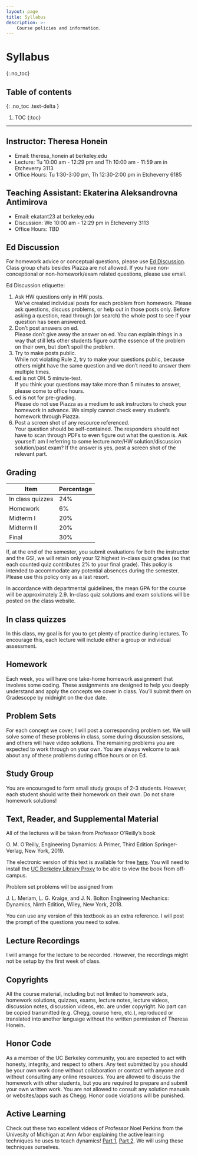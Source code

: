 ```yaml
---
layout: page
title: Syllabus
description: >-
    Course policies and information.
---
```


# Syllabus
{:.no_toc}

## Table of contents
{: .no_toc .text-delta }

1. TOC
{:toc}

---

## Instructor: Theresa Honein
- Email: theresa_honein at berkeley.edu
- Lecture: Tu 10:00 am - 12:29 pm and Th 10:00 am - 11:59 am in Etcheverry 3113
- Office Hours: Tu 1:30-3:00 pm, Th 12:30-2:00 pm in Etcheverry 6185

## Teaching Assistant: Ekaterina Aleksandrovna Antimirova
- Email: ekatant23 at berkeley.edu
- Discussion: We 10:00 am - 12:29 pm in Etcheverry 3113
- Office Hours: TBD

## Ed Discussion
For homework advice or conceptual questions, please use [Ed Discussion](???). Class group chats besides Piazza are not allowed. If you have non-conceptional or non-homework/exam related questions, please use email.

Ed Discussion etiquette:
1. Ask HW questions only in HW posts.\
We’ve created individual posts for each problem from homework. Please ask questions, discuss problems, or help out in those
posts only. Before asking a question, read through (or search) the whole post to see if your question has been answered.
2. Don’t post answers on ed.\
Please don’t give away the answer on ed. You can explain things in a way that still lets other students figure out the
essence of the problem on their own, but don’t spoil the problem.
3. Try to make posts public.\
While not violating Rule 2, try to make your questions public, because others might have the same question and we don’t
need to answer them multiple times.
4. ed is not OH. 5 minute-test.\
If you think your questions may take more than 5 minutes to answer, please come to oﬃce hours.
5. ed is not for pre-grading.\
Please do not use Piazza as a medium to ask instructors to check your homework in advance. We simply cannot check every
student’s homework through Piazza.
6. Post a screen shot of any resource referenced.\
Your question should be self-contained. The responders should not have to scan through PDFs to even figure out what the
question is. Ask yourself: am I referring to some lecture note/HW solution/discussion solution/past exam?
If the answer is yes, post a screen shot of the relevant part.

## Grading

| Item | Percentage |
| ---- | ---------- |
| In class quizzes | 24% |
| Homework | 6% |
| Midterm I | 20% |
| Midterm II | 20% |
| Final | 30% |

If, at the end of the semester, you submit evaluations for both the instructor and the GSI, we will retain only your 12 highest in-class quiz grades (so that each counted quiz contributes 2% to your final grade). This policy is intended to accommodate any potential absences during the semester. Please use this policy only as a last resort.

In accordance with departmental guidelines, the mean GPA for the course will be approximately 2.9. In-class quiz solutions and exam solutions will be posted on the class website.

## In class quizzes
In this class, my goal is for you to get plenty of practice during lectures. To encourage this, each lecture will include either a group or individual assessment.

## Homework
Each week, you will have one take-home homework assignment that involves some coding. These assignments are designed to help you deeply understand and apply the concepts we cover in class. You’ll submit them on Gradescope by midnight on the due date.

## Problem Sets
For each concept we cover, I will post a corresponding problem set. We will solve some of these problems in class, some during discussion sessions, and others will have video solutions. The remaining problems you are expected to work through on your own. You are always welcome to ask about any of these problems during office hours or on Ed.

## Study Group
You are encouraged to form small study groups of 2-3 students. However, each student should write their homework on their own.
Do not share homework solutions!

## Text, Reader, and Supplemental Material
All of the lectures will be taken from Professor O’Reilly’s book

O. M. O’Reilly, Engineering Dynamics: A Primer, Third Edition
Springer-Verlag, New York, 2019.

The electronic version of this text is available for free [here](https://doi.org/10.1007/978-3-030-11745-0). You will need to install the [UC Berkeley Library Proxy](https://www.lib.berkeley.edu/help/proxy-server) to be able to
view the book from oﬀ-campus.

Problem set problems will be assigned from

J. L. Meriam, L. G. Kraige, and J. N. Bolton Engineering Mechanics: Dynamics, Ninth Edition, Wiley, New York, 2018.

You can use any version of this textbook as an extra reference. I will post the prompt of the questions you need to solve.

## Lecture Recordings
I will arrange for the lecture to be recorded. However, the recordings might not be setup by the first week of class.

## Copyrights
All the course material, including but not limited to homework sets, homework solutions, quizzes, exams, lecture notes, lecture
videos, discussion notes, discussion videos, etc. are under copyright. No part can be copied transmitted (e.g. Chegg, course hero,
etc.), reproduced or translated into another language without the written permission of Theresa Honein.

## Honor Code
As a member of the UC Berkeley community, you are expected to act with honesty, integrity, and respect to others. Any test
submitted by you should be your own work done without collaboration or contact with anyone and without consulting any online
resources. You are allowed to discuss the homework with other students, but you are required to prepare and submit your own
written work. You are not allowed to consult any solution manuals or websites/apps such as Chegg. Honor code violations will be
punished.

## Active Learning
Check out these two excellent videos of Professor Noel Perkins from the Univesity of Michigan at Ann Arbor explaining the active learning techniques he uses to teach dynamics! [Part 1](https://www.youtube.com/watch?v=wHEys-JHeb8), [Part 2](https://www.youtube.com/watch?v=96j69u4v-wE). We will using these techniques ourselves.
